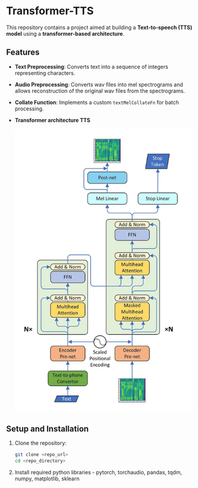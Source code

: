 # Transformer-TTS

This repository contains a project aimed at building a **Text-to-speech (TTS) model** using a **transformer-based architecture**.
## Features

- **Text Preprocessing**: Converts text into a sequence of integers representing characters.
- **Audio Preprocessing**: Converts wav files into mel spectrograms and allows reconstruction of the original wav files from the spectrograms.
- **Collate Function**: Implements a custom `textMelCollateFn` for batch processing.
- **Transformer architecture TTS**

  ![Alt text](transformerTTS.jpg)

## Setup and Installation

1. Clone the repository:
   ```bash
   git clone <repo_url>
   cd <repo_directory>
2. Install required python libraries - pytorch, torchaudio, pandas, tqdm, numpy, matplotlib, sklearn

